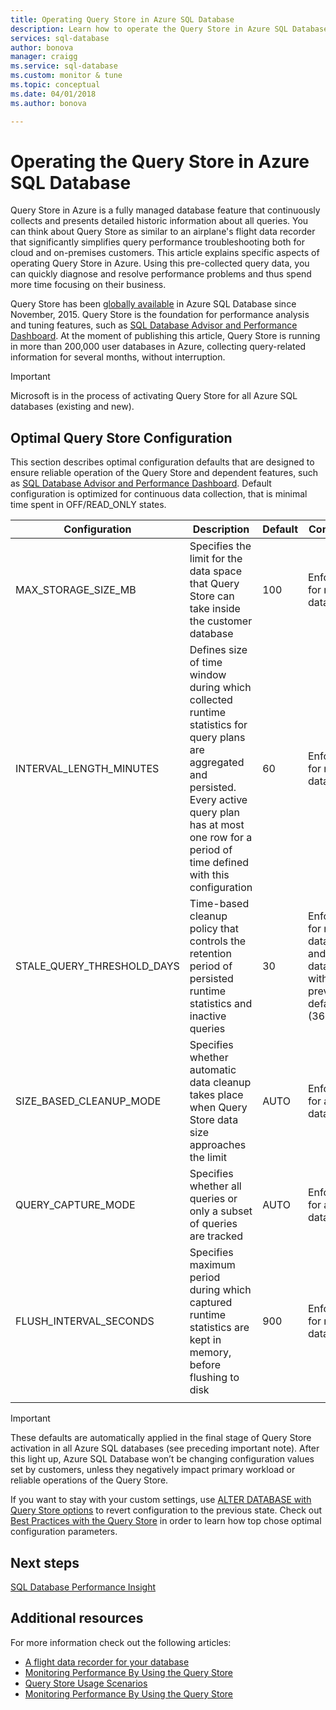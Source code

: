 ```yaml
---
title: Operating Query Store in Azure SQL Database
description: Learn how to operate the Query Store in Azure SQL Database
services: sql-database
author: bonova
manager: craigg
ms.service: sql-database
ms.custom: monitor & tune
ms.topic: conceptual
ms.date: 04/01/2018
ms.author: bonova

---
```

# Operating the Query Store in Azure SQL Database
Query Store in Azure is a fully managed database feature that continuously collects and presents detailed historic information about all queries. You can think about Query Store as similar to an airplane's flight data recorder that significantly simplifies query performance troubleshooting both for cloud and on-premises customers. This article explains specific aspects of operating Query Store in Azure. Using this pre-collected query data, you can quickly diagnose and resolve performance problems and thus spend more time focusing on their business. 

Query Store has been [globally available](https://azure.microsoft.com/updates/general-availability-azure-sql-database-query-store/) in Azure SQL Database since November, 2015. Query Store is the foundation for performance analysis and tuning features, such as [SQL Database Advisor and Performance Dashboard](https://azure.microsoft.com/updates/sqldatabaseadvisorga/). At the moment of publishing this article, Query Store is running in more than 200,000 user databases in Azure, collecting query-related information for several months, without interruption.

> [!IMPORTANT]
> Microsoft is in the process of activating Query Store for all Azure SQL databases (existing and new). 
> 
> 

## Optimal Query Store Configuration
This section describes optimal configuration defaults that are designed to ensure reliable operation of the Query Store and dependent features, such as [SQL Database Advisor and Performance Dashboard](https://azure.microsoft.com/updates/sqldatabaseadvisorga/). Default configuration is optimized for continuous data collection, that is minimal time spent in OFF/READ_ONLY states.

| Configuration | Description | Default | Comment |
| --- | --- | --- | --- |
| MAX_STORAGE_SIZE_MB |Specifies the limit for the data space that Query Store can take inside the customer database |100 |Enforced for new databases |
| INTERVAL_LENGTH_MINUTES |Defines size of time window during which collected runtime statistics for query plans are aggregated and persisted. Every active query plan has at most one row for a period of time defined with this configuration |60 |Enforced for new databases |
| STALE_QUERY_THRESHOLD_DAYS |Time-based cleanup policy that controls the retention period of persisted runtime statistics and inactive queries |30 |Enforced for new databases and databases with previous default (367) |
| SIZE_BASED_CLEANUP_MODE |Specifies whether automatic data cleanup takes place when Query Store data size approaches the limit |AUTO |Enforced for all databases |
| QUERY_CAPTURE_MODE |Specifies whether all queries or only a subset of queries are tracked |AUTO |Enforced for all databases |
| FLUSH_INTERVAL_SECONDS |Specifies maximum period during which captured runtime statistics are kept in memory, before flushing to disk |900 |Enforced for new databases |
|  | | | |

> [!IMPORTANT]
> These defaults are automatically applied in the final stage of Query Store activation in all Azure SQL databases (see preceding important note). After this light up, Azure SQL Database won’t be changing configuration values set by customers, unless they negatively impact primary workload or reliable operations of the Query Store.
> 
> 

If you want to stay with your custom settings, use [ALTER DATABASE with Query Store options](https://msdn.microsoft.com/library/bb522682.aspx) to revert configuration to the previous state. Check out [Best Practices with the Query Store](https://msdn.microsoft.com/library/mt604821.aspx) in order to learn how top chose optimal configuration parameters.

## Next steps
[SQL Database Performance Insight](sql-database-performance.md)

## Additional resources
For more information check out the following articles:

* [A flight data recorder for your database](https://azure.microsoft.com/blog/query-store-a-flight-data-recorder-for-your-database) 
* [Monitoring Performance By Using the Query Store](https://msdn.microsoft.com/library/dn817826.aspx)
* [Query Store Usage Scenarios](https://msdn.microsoft.com/library/mt614796.aspx)
* [Monitoring Performance By Using the Query Store](https://msdn.microsoft.com/library/dn817826.aspx) 

